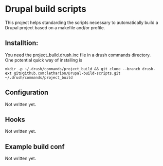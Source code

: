 # Drupal build scripts

This project helps standarding the scripts necessary to automatically build a
Drupal project based on a makefile and/or profile.

## Installtion:
You need the project_build.drush.inc file in a drush commands directory.
One potential quick way of installing is
```shell
mkdir -p ~/.drush/commands/project_build && git clone --branch drush-ext git@github.com:letharion/Drupal-build-scripts.git ~/.drush/commands/project_build
```

## Configuration
Not written yet.

## Hooks
Not written yet.

## Example build conf
Not written yet.
